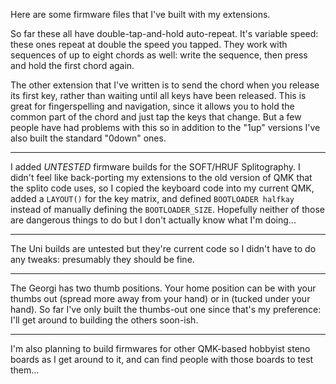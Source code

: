 Here are some firmware files that I've built with my extensions.

So far these all have double-tap-and-hold auto-repeat. It's
variable speed: these ones repeat at double the speed you tapped.
They work with sequences of up to eight chords as well: write the
sequence, then press and hold the first chord again.

The other extension that I've written is to send the chord when
you release its first key, rather than waiting until all keys have
been released. This is great for fingerspelling and navigation,
since it allows you to hold the common part of the chord and just
tap the keys that change. But a few people have had problems with
this so in addition to the "1up" versions I've also built the
standard "0down" ones.

----

I added *UNTESTED* firmware builds for the SOFT/HRUF Splitography.
I didn't feel like back-porting my extensions to the old version
of QMK that the splito code uses, so I copied the keyboard code
into my current QMK, added a `LAYOUT()` for the key matrix, and
defined `BOOTLOADER halfkay` instead of manually defining the
`BOOTLOADER_SIZE`. Hopefully neither of those are dangerous things
to do but I don't actually know what I'm doing...

----

The Uni builds are untested but they're current code so I didn't
have to do any tweaks: presumably they should be fine.

----

The Georgi has two thumb positions. Your home position can be with
your thumbs out (spread more away from your hand) or in (tucked
under your hand). So far I've only built the thumbs-out one since
that's my preference: I'll get around to building the others
soon-ish.

----

I'm also planning to build firmwares for other QMK-based hobbyist
steno boards as I get around to it, and can find people with those
boards to test them...
